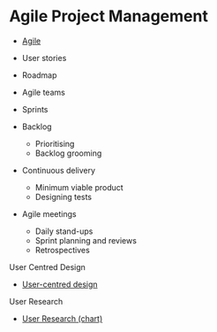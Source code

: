 # Agile Project Management

* [Agile](https://www.dto.gov.au/standard/design-guides/agile)

* User stories
* Roadmap
* Agile teams
* Sprints
* Backlog
  * Prioritising
  * Backlog grooming
* Continuous delivery
  * Minimum viable product
  * Designing tests
* Agile meetings
  * Daily stand-ups
  * Sprint planning and reviews
  * Retrospectives

User Centred Design
* [User-centred design](https://www.dto.gov.au/standard/design-guides/user-centred-design)

User Research
* [User Research (chart)](https://www.dto.gov.au/standard/design-guides/user-research)
